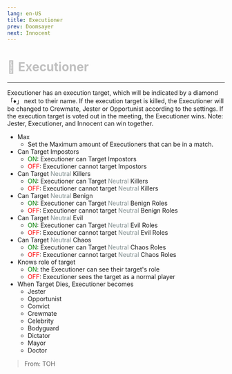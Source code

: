 ```yaml
---
lang: en-US
title: Executioner
prev: Doomsayer
next: Innocent
---
```


# <font color="#c0c0c0">🔪 <b>Executioner</b></font> <Badge text="Evil" type="tip" vertical="middle"/>
---

Executioner has an execution target, which will be indicated by a diamond 「♦」 next to their name. If the execution target is killed, the Executioner will be changed to Crewmate, Jester or Opportunist according to the settings. If the execution target is voted out in the meeting, the Executioner wins. Note: Jester, Executioner, and Innocent can win together.
* Max
  * Set the Maximum amount of Executioners that can be in a match.
* Can Target Impostors
  * <font color=green>ON</font>: Executioner can Target Impostors
  * <font color=red>OFF</font>: Executioner cannot target Impostors
* Can Target <font color=#7f8c8d>Neutral</font> Killers
  * <font color=green>ON</font>: Executioner can Target <font color=#7f8c8d>Neutral</font> Killers
  * <font color=red>OFF</font>: Executioner cannot target <font color=#7f8c8d>Neutral</font> Killers
* Can Target <font color=#7f8c8d>Neutral</font> Benign
  * <font color=green>ON</font>: Executioner can Target <font color=#7f8c8d>Neutral</font> Benign Roles
  * <font color=red>OFF</font>: Executioner cannot target <font color=#7f8c8d>Neutral</font> Benign Roles
* Can Target <font color=#7f8c8d>Neutral</font> Evil
  * <font color=green>ON</font>: Executioner can Target <font color=#7f8c8d>Neutral</font> Evil Roles
  * <font color=red>OFF</font>: Executioner cannot target <font color=#7f8c8d>Neutral</font> Evil Roles
* Can Target <font color=#7f8c8d>Neutral</font> Chaos
  * <font color=green>ON</font>: Executioner can Target <font color=#7f8c8d>Neutral</font> Chaos Roles
  * <font color=red>OFF</font>: Executioner cannot target <font color=#7f8c8d>Neutral</font> Chaos Roles
* Knows role of target
  * <font color=green>ON</font>: the Executioner can see their target's role
  * <font color=red>OFF</font>: Executioner sees the target as a normal player
* When Target Dies, Executioner becomes
  * Jester
  * Opportunist
  * Convict
  * Crewmate
  * Celebrity
  * Bodyguard
  * Dictator
  * Mayor
  * Doctor

> From: TOH